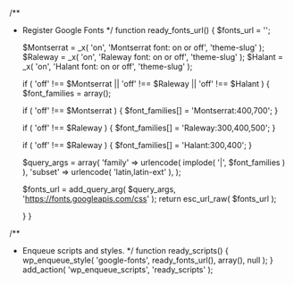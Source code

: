 /**
 * Register Google Fonts
 */
function ready_fonts_url() {
	$fonts_url = '';

	$Montserrat = _x( 'on', 'Montserrat font: on or off', 'theme-slug' );
	$Raleway 	= _x( 'on', 'Raleway font: on or off', 'theme-slug' );
	$Halant 	= _x( 'on', 'Halant font: on or off', 'theme-slug' );
	 
	if ( 'off' !== $Montserrat || 'off' !== $Raleway || 'off' !== $Halant ) {
	$font_families = array();
	 
	if ( 'off' !== $Montserrat ) {
	$font_families[] = 'Montserrat:400,700';
	}
	 
	if ( 'off' !== $Raleway ) {
	$font_families[] = 'Raleway:300,400,500';
	}

	if ( 'off' !== $Raleway ) {
	$font_families[] = 'Halant:300,400';
	}
	 
	$query_args = array(
    'family' => urlencode( implode( '|', $font_families ) ),
    'subset' => urlencode( 'latin,latin-ext' ),
	);
	 
	$fonts_url = add_query_arg( $query_args, 'https://fonts.googleapis.com/css' );
	return esc_url_raw( $fonts_url );

	}
}


/**
 * Enqueue scripts and styles.
 */
function ready_scripts() {
   wp_enqueue_style( 'google-fonts', ready_fonts_url(), array(), null );
}
add_action( 'wp_enqueue_scripts', 'ready_scripts' );
